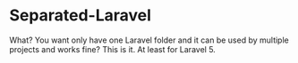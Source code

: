 # Separated-Laravel
What? You want only have one Laravel folder and it can be used by multiple projects and works fine? This is it. At least for Laravel 5.
